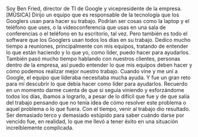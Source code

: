 Soy Ben Fried,
director de TI de Google y vicepresidente de la empresa. [MÚSICA] Dirijo un equipo que es responsable de la tecnología que los Googlers usan
para hacer su trabajo. Podrían ser cosas como la laptop
y el teléfono que uses, o la videoconferencia que usas en una sala de conferencias
o el teléfono en tu escritorio, tal vez. Pero también es todo el software que los Googlers
usan todos los días en su trabajo. Dedico mucho tiempo a reuniones,
principalmente con mis equipos, tratando de entender
lo que están haciendo y lo que yo, como líder, puedo hacer para ayudarlos. También pasó mucho tiempo hablando con nuestros clientes,
personas dentro de la empresa, así puedo entender lo que mis equipos deben hacer
y cómo podemos realizar mejor nuestro trabajo. Cuando vine y me uní a Google,
el equipo que lideraba necesitaba mucha ayuda. Y fue un gran reto para mí descubrir lo que debía hacer
como líder para ayudarlos. Recuerdo en un momento
darme cuenta de que si seguía viniendo y esforzándome todos los días,
íbamos a lograrlo, a pesar de lo difícil que fue y de que salía del trabajo
pensando que no tenía idea
de cómo resolver este problema o aquel problema o lo que fuera. Con el tiempo, venir al trabajo dio resultado.
Ser demasiado terco y demasiado estúpido para saber cuándo darse por vencido fue, en realidad, lo que me llevó a tener éxito
en una situación increíblemente complicada.